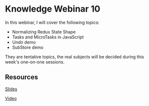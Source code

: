 # Knowledge Webinar 10

In this webinar, I will cover the following topics:

-   Normalizing Redux State Shape
-   Tasks and MicroTasks in JavaScript
-   Undo demo
-   SubStore demo

They are tentative topics, the real subjects will be decided during this week's one-on-one sessions.

## Resources

[Slides](https://tianyuanc.github.io/knowledge-652-10/#0)

[Video](https://tianyuanc.github.io/knowledge-652-10/#12)
